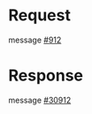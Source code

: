 # Request
message [#912](../../proto/README.md#action_912)

# Response
message [#30912](../../proto/README.md#action_30912)